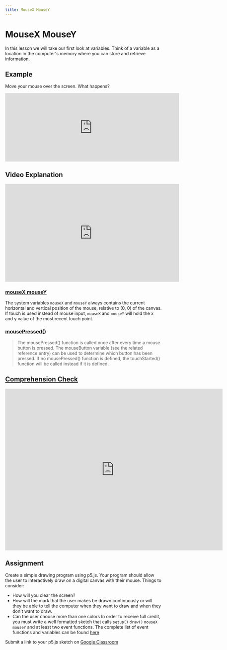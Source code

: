 ```yaml
---
title: MouseX MouseY
---
```


# MouseX MouseY
In this lesson we will take our first look at variables. Think of a variable as a location in the computer's memory where you can store and retrieve information.

## Example
Move your mouse over the screen. What happens?
<iframe width="560" height="220" frameborder="0" src="https://alpha.editor.p5js.org/embed/BkbpL5e8m"></iframe>


## Video Explanation
<iframe width="560" height="315" src="https://www.youtube.com/embed/RnS0YNuLfQQ?rel=0" frameborder="0" allow="autoplay; encrypted-media" allowfullscreen></iframe>

### [mouseX mouseY](https://p5js.org/reference/#/p5/mouseX)
The system variables `mouseX` and `mouseY` always contains the current horizontal and vertical position of the mouse, relative to (0, 0) of the canvas. If touch is used instead of mouse input, `mouseX` and `mouseY` will hold the x and y value of the most recent touch point.

### [mousePressed()](https://p5js.org/reference/#/p5/mousePressed)
>The mousePressed() function is called once after every time a mouse button is pressed. The mouseButton variable (see the related reference entry) can be used to determine which button has been pressed. If no mousePressed() function is defined, the touchStarted() function will be called instead if it is defined.

## [Comprehension Check](https://docs.google.com/forms/d/e/1FAIpQLSfUCYg-SC2Ga5H5CvBJcLyN-nMtCDaLpsqI2YrY0Fu8isoGCg/viewform)

<iframe src="https://docs.google.com/forms/d/e/1FAIpQLSfUCYg-SC2Ga5H5CvBJcLyN-nMtCDaLpsqI2YrY0Fu8isoGCg/viewform?embedded=true" width="700" height="520" frameborder="0" marginheight="0" marginwidth="0">Loading...</iframe>

## Assignment
Create a simple drawing program using p5.js. Your program should allow the user to interactively draw on a digital canvas with their mouse. Things to consider:
- How will you clear the screen?
- How will the mark that the user makes be drawn continuously or will they be able to tell the computer when they want to draw and when they don't want to draw.
- Can the user choose more than one colors
In order to receive full credit, you must write a well formatted sketch that calls `setup()` `draw()` `mouseX` `mouseY` and at least two event functions. The complete list of event functions and variables can be found [here](https://p5js.org/reference/#group-Events)

Submit a link to your p5.js sketch on [Google Classroom](https://classroom.google.com/c/MTU5OTI3MjEzNTZa/a/MTYwNTk3MjYzMjZa/details)
